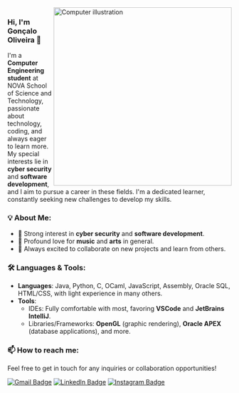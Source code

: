 <img src="https://raw.githubusercontent.com/MicaelliMedeiros/micaellimedeiros/master/image/computer-illustration.png" alt="Computer illustration" width="400px" align="right">

### Hi, I'm Gonçalo Oliveira 👋

I'm a **Computer Engineering student** at NOVA School of Science and Technology, passionate about technology, coding, and always eager to learn more. My special interests lie in **cyber security** and **software development**, and I aim to pursue a career in these fields. I'm a dedicated learner, constantly seeking new challenges to develop my skills.

### 💡 About Me:
- 🌟 Strong interest in **cyber security** and **software development**.
- 🎨 Profound love for **music** and **arts** in general.
- 💼 Always excited to collaborate on new projects and learn from others.

### 🛠️ Languages & Tools:
- **Languages**: Java, Python, C, OCaml, JavaScript, Assembly, Oracle SQL, HTML/CSS, with light experience in many others.
- **Tools**: 
  - IDEs: Fully comfortable with most, favoring **VSCode** and **JetBrains IntelliJ**.
  - Libraries/Frameworks: **OpenGL** (graphic rendering), **Oracle APEX** (database applications), and more.
  
### 📫 How to reach me:
Feel free to get in touch for any inquiries or collaboration opportunities!

[![Gmail Badge](https://img.shields.io/badge/-oliveira2gd@gmail.com-D14836?style=flat-square&logo=Gmail&logoColor=white)](mailto:oliveira2gd@gmail.com)
[![LinkedIn Badge](https://img.shields.io/badge/-LinkedIn-0072b1?style=flat-square&logo=Linkedin&logoColor=white)](https://www.linkedin.com/in/gonçalo-oliveira-414777193)
[![Instagram Badge](https://img.shields.io/badge/-Instagram-E4405F?style=flat-square&logo=Instagram&logoColor=white)](https://www.instagram.com/goncalotbh)
